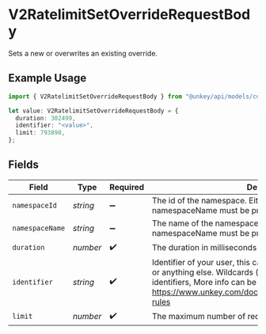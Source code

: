 # V2RatelimitSetOverrideRequestBody

Sets a new or overwrites an existing override.

## Example Usage

```typescript
import { V2RatelimitSetOverrideRequestBody } from "@unkey/api/models/components";

let value: V2RatelimitSetOverrideRequestBody = {
  duration: 302499,
  identifier: "<value>",
  limit: 793890,
};
```

## Fields

| Field                                                                                                                                                                                                                                      | Type                                                                                                                                                                                                                                       | Required                                                                                                                                                                                                                                   | Description                                                                                                                                                                                                                                |
| ------------------------------------------------------------------------------------------------------------------------------------------------------------------------------------------------------------------------------------------ | ------------------------------------------------------------------------------------------------------------------------------------------------------------------------------------------------------------------------------------------ | ------------------------------------------------------------------------------------------------------------------------------------------------------------------------------------------------------------------------------------------ | ------------------------------------------------------------------------------------------------------------------------------------------------------------------------------------------------------------------------------------------ |
| `namespaceId`                                                                                                                                                                                                                              | *string*                                                                                                                                                                                                                                   | :heavy_minus_sign:                                                                                                                                                                                                                         | The id of the namespace. Either namespaceId or namespaceName must be provided                                                                                                                                                              |
| `namespaceName`                                                                                                                                                                                                                            | *string*                                                                                                                                                                                                                                   | :heavy_minus_sign:                                                                                                                                                                                                                         | The name of the namespace. Either namespaceId or namespaceName must be provided                                                                                                                                                            |
| `duration`                                                                                                                                                                                                                                 | *number*                                                                                                                                                                                                                                   | :heavy_check_mark:                                                                                                                                                                                                                         | The duration in milliseconds for the rate limit window.                                                                                                                                                                                    |
| `identifier`                                                                                                                                                                                                                               | *string*                                                                                                                                                                                                                                   | :heavy_check_mark:                                                                                                                                                                                                                         | Identifier of your user, this can be their userId, an email, an ip or anything else. Wildcards ( * ) can be used to match multiple identifiers, More info can be found at https://www.unkey.com/docs/ratelimiting/overrides#wildcard-rules |
| `limit`                                                                                                                                                                                                                                    | *number*                                                                                                                                                                                                                                   | :heavy_check_mark:                                                                                                                                                                                                                         | The maximum number of requests allowed.                                                                                                                                                                                                    |